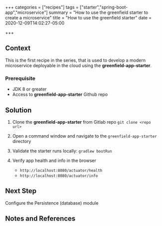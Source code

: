 +++
categories = ["recipes"]
tags = ["starter","spring-boot-app","microservice"]
summary = "How to use the greenfield starter to create a microservice"
title = "How to use the greenfield starter"
date = 2020-12-09T14:02:27-05:00

+++

## Context
This is the first recipe in the series, that is used to develop a modern microservice deployable in the cloud using the **greenfield-app-starter**.

### Prerequisite

- JDK 8 or greater
- Access to **greenfield-app-starter** Github repo

## Solution

1. Clone the **greenfield-app-starter** from Gitlab repo `git clone <repo url>`
   
1. Open a command window and navigate to the `greenfield-app-starter` directory
   
1. Validate the starter runs locally: `gradlew bootRun`
   
1. Verify app health and info in the browser 
   
   - `http://localhost:8080/actuator/health`  
   - `http://localhost:8080/actuator/info`  

## Next Step
Configure the Persistence (database) module

## Notes and References

